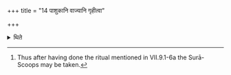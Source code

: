 +++
title = "14 पाशुकानि वाज्यानि गृहीत्वा"

+++

<details><summary>थिते</summary>

14. They may optionally take these scoops after having taken the ghee for the animal sacrifice.[^1]  

[^1]: Thus after having done the ritual mentioned in VII.9.1-6a the Surā-Scoops may be taken. 

</details>

